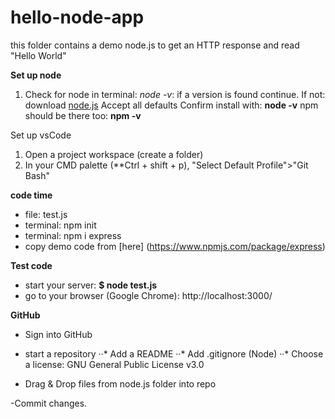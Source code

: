 # hello-node-app

this folder contains a demo node.js to get an HTTP response and read "Hello World"

**Set up node**
1. Check for node in terminal: *node -v*: if a version is found continue.
    If not: download [node.js](https://nodejs.org/en/)
    Accept all defaults
    Confirm install with: **node -v**
    npm should be there too: **npm -v**

Set up vsCode
1. Open a project workspace (create a folder)
2. In your CMD palette (**Ctrl + shift + p), "Select Default Profile">"Git Bash"

**code time**
- file: test.js
- terminal: npm init
- terminal: npm i express
- copy demo code from [here] (https://www.npmjs.com/package/express)

**Test code**
- start your server: **$ node test.js**
- go to your browser (Google Chrome): http://localhost:3000/

**GitHub**
- Sign into GitHub
- start a repository
··* Add a README
··* Add .gitignore (Node)
··* Choose a license: GNU General Public License v3.0

- Drag & Drop files from node.js folder into repo

-Commit changes.




